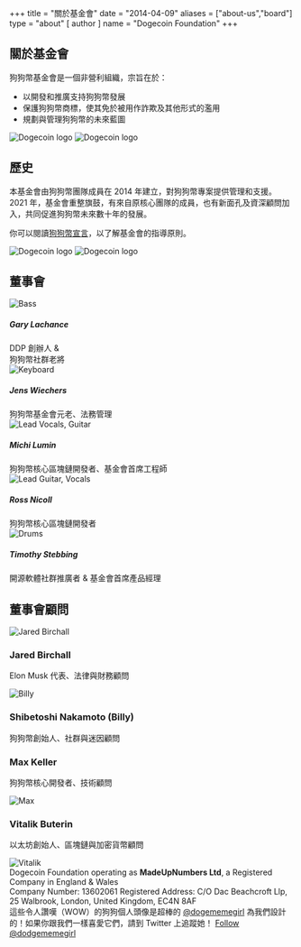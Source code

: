 +++ title = "關於基金會"
date = "2014-04-09"
aliases = ["about-us","board"]
type = "about"
[ author ]
name = "Dogecoin Foundation"
+++

<section class="presentation">
<div class="left">

<div class="title">

## 關於基金會

  <div class="underline"></div>
</div>

<div class="description">
狗狗幣基金會是一個非營利組織，宗旨在於：

* 以開發和推廣支持狗狗幣發展
* 保護狗狗幣商標，使其免於被用作詐欺及其他形式的濫用
* 規劃與管理狗狗幣的未來藍圖

</div>

<div class="mobile-logos">
<img class="dogegoin-light" src="/dogecoin-light.png" alt="Dogecoin logo">
<img class="dogegoin-dark" src="/dogecoin-dark.png" alt="Dogecoin logo">
</div>

<div class="title">

## 歷史

<div class="underline"></div>
</div>

<div class="description">
本基金會由狗狗幣團隊成員在 2014 年建立，對狗狗幣專案提供管理和支援。2021 年，基金會重整旗鼓，有來自原核心團隊的成員，也有新面孔及資深顧問加入，共同促進狗狗幣未來數十年的發展。

你可以閱讀[狗狗幣宣言](/zh-tw/manifesto)，以了解基金會的指導原則。
</div>
</div>
<div class="right">
<img class="dogegoin-light" src="/dogecoin-light.png" alt="Dogecoin logo">
<img class="dogegoin-dark" src="/dogecoin-dark.png" alt="Dogecoin logo">
</div>
</section>

<section class="board">
  <div>

## 董事會

  <div class="underline"></div>


  <div class="members">
  <div class="member">
  <img title='Bass' src="/gary.png"/>
  <h5>Gary Lachance</h5>
DDP 創辦人 & <br>
狗狗幣社群老將
  </div>

  <div class="member">
  <img title='Keyboard' src="/jens.png"/>
  <h5>Jens Wiechers</h5>
狗狗幣基金會元老、法務管理
  </div>

  <div class="member">
  <img title='Lead Vocals, Guitar' src="/michi.png"/>
  <h5>Michi Lumin</h5>
狗狗幣核心區塊鏈開發者、基金會首席工程師
  </div>

  <div class="member">
  <img title='Lead Guitar, Vocals' src="/ross.png"/>
  <h5>Ross Nicoll</h5>
狗狗幣核心區塊鏈開發者
  </div>

  <div class="member">
  <img title='Drums' src="/timothy.png"/>
  <h5>Timothy Stebbing</h5>
開源軟體社群推廣者 & 基金會首席產品經理
  </div>

  </div>
  </div>
</section>

<div class="advisors">
<div class="top"></div>
<div class="inner">
<div class="title">

## 董事會顧問

<div class="underline"></div>
</div>

<div class="members">

<div>
<img title='Jared Birchall' src="/jared.png"/>
</div>
<div>

### Jared Birchall

Elon Musk 代表、法律與財務顧問
</div>

<div>
<img title='Billy' src="/billy.png"/>
</div>
<div>

### Shibetoshi Nakamoto (Billy)

狗狗幣創始人、社群與迷因顧問
</div>

<div>

### Max Keller

狗狗幣核心開發者、技術顧問
</div>
<div>
<img title='Max' src="/max.png"/>
</div>

<div>

### Vitalik Buterin

以太坊創始人、區塊鏈與加密貨幣顧問
</div>
<div>
<img title='Vitalik' src="/vitalik.png"/>
</div>

</div>
</div>
<div class="bottom"></div>
</div>

<div class="company">
Dogecoin Foundation operating as <b>MadeUpNumbers Ltd</b>, a Registered Company in England & Wales <br/>
Company Number: 13602061 Registered Address: C/O Dac Beachcroft Llp, 25 Walbrook, London, United Kingdom, EC4N 8AF
</div>
<div class="tweet">
這些令人讚嘆（WOW）的狗狗個人頭像是超棒的 
<a href="https://twitter.com/Dogememegirl">@dogememegirl</a>
為我們設計的！如果你跟我們一樣喜愛它們，請到 Twitter 上追蹤她！
<a href="https://twitter.com/dodgememegirl?ref_src=twsrc%5Etfw" class="twitter-follow-button" data-show-screen-name="false" data-show-count="false">Follow @dodgememegirl</a><script async src="https://platform.twitter.com/widgets.js" charset="utf-8"></script>
</div>
